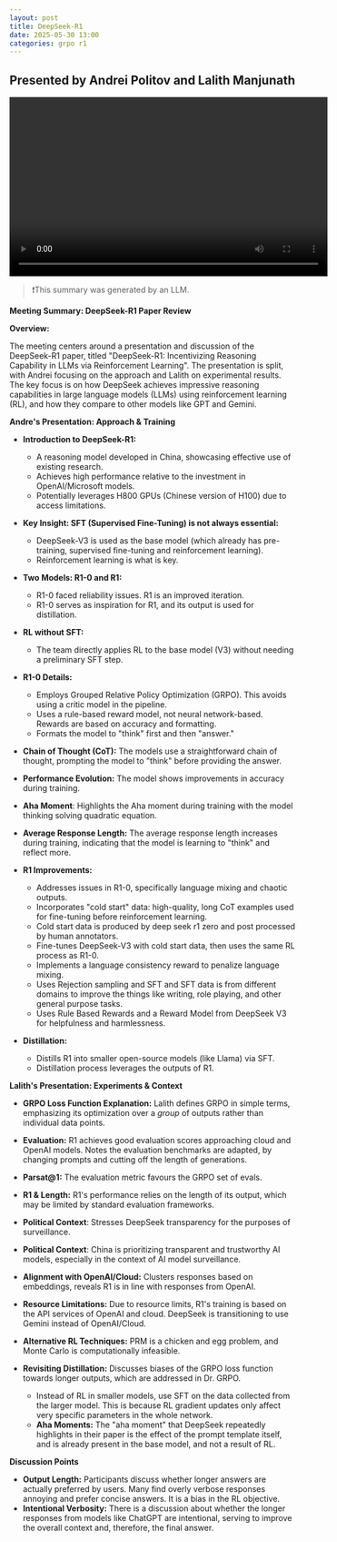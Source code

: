 ```yaml
---
layout: post
title: DeepSeek-R1
date: 2025-05-30 13:00
categories: grpo r1
---
```



## Presented by Andrei Politov and Lalith Manjunath

<video width="560" height="315" controls>
  <source src="https://cloud.scadsai.uni-leipzig.de/remote.php/dav/files/ilbu282f%40tu-dresden.de/dd-scads-ml-reading-group/Videos/ml-reading-group-R1-30-05-25.mp4" type="video/mp4">
  Your browser does not support the video tag.
</video>

> ❗This summary was generated by an LLM.

**Meeting Summary: DeepSeek-R1 Paper Review**

**Overview:**

The meeting centers around a presentation and discussion of the DeepSeek-R1 paper, titled "DeepSeek-R1: Incentivizing Reasoning Capability in LLMs via Reinforcement Learning". The presentation is split, with Andrei focusing on the approach and Lalith on experimental results. The key focus is on how DeepSeek achieves impressive reasoning capabilities in large language models (LLMs) using reinforcement learning (RL), and how they compare to other models like GPT and Gemini.

**Andre\'s Presentation: Approach & Training**
*   **Introduction to DeepSeek-R1:**
    *   A reasoning model developed in China, showcasing effective use of existing research.
    *   Achieves high performance relative to the investment in OpenAI/Microsoft models.
    *   Potentially leverages H800 GPUs (Chinese version of H100) due to access limitations.

*   **Key Insight: SFT (Supervised Fine-Tuning) is not always essential:**
    *   DeepSeek-V3 is used as the base model (which already has pre-training, supervised fine-tuning and reinforcement learning).
    *   Reinforcement learning is what is key.

*   **Two Models: R1-0 and R1:**
    *   R1-0 faced reliability issues. R1 is an improved iteration.
    *   R1-0 serves as inspiration for R1, and its output is used for distillation.

*   **RL without SFT:**
    *   The team directly applies RL to the base model (V3) without needing a preliminary SFT step.

*   **R1-0 Details:**
    *   Employs Grouped Relative Policy Optimization (GRPO). This avoids using a critic model in the pipeline.
    *   Uses a rule-based reward model, not neural network-based. Rewards are based on accuracy and formatting.
    *   Formats the model to "think" first and then "answer."

*   **Chain of Thought (CoT):** The models use a straightforward chain of thought, prompting the model to "think" before providing the answer.

*   **Performance Evolution:** The model shows improvements in accuracy during training.

*   **Aha Moment**: Highlights the Aha moment during training with the model thinking solving quadratic equation.

*   **Average Response Length:** The average response length increases during training, indicating that the model is learning to "think" and reflect more.

*   **R1 Improvements:**
    *   Addresses issues in R1-0, specifically language mixing and chaotic outputs.
    *   Incorporates "cold start" data: high-quality, long CoT examples used for fine-tuning before reinforcement learning.
    *   Cold start data is produced by deep seek r1 zero and post processed by human annotators.
    *   Fine-tunes DeepSeek-V3 with cold start data, then uses the same RL process as R1-0.
    *   Implements a language consistency reward to penalize language mixing.
    *   Uses Rejection sampling and SFT and SFT data is from different domains to improve the things like writing, role playing, and other general purpose tasks.
    *   Uses Rule Based Rewards and a Reward Model from DeepSeek V3 for helpfulness and harmlessness.
    
*   **Distillation:**
    *   Distills R1 into smaller open-source models (like Llama) via SFT.
    *   Distillation process leverages the outputs of R1.

**Lalith\'s Presentation: Experiments & Context**

*   **GRPO Loss Function Explanation:** 
    Lalith defines GRPO in simple terms, emphasizing its optimization over a *group* of outputs rather than individual data points.

*   **Evaluation:** R1 achieves good evaluation scores approaching cloud and OpenAI models. Notes the evaluation benchmarks are adapted, by changing prompts and cutting off the length of generations.

*   **Parsat@1:** The evaluation metric favours the GRPO set of evals.

*   **R1 & Length:** R1\'s performance relies on the length of its output, which may be limited by standard evaluation frameworks.

*   **Political Context**: Stresses DeepSeek transparency for the purposes of surveillance.

*   **Political Context**: China is prioritizing transparent and trustworthy AI models, especially in the context of AI model surveillance.

*   **Alignment with OpenAI/Cloud:** Clusters responses based on embeddings, reveals R1 is in line with responses from OpenAI.

*   **Resource Limitations:** Due to resource limits, R1\'s training is based on the API services of OpenAI and cloud. DeepSeek is transitioning to use Gemini instead of OpenAI/Cloud.

*   **Alternative RL Techniques:** PRM is a chicken and egg problem, and Monte Carlo is computationally infeasible.

*   **Revisiting Distillation:** Discusses biases of the GRPO loss function towards longer outputs, which are addressed in Dr. GRPO.
    *   Instead of RL in smaller models, use SFT on the data collected from the larger model. This is because RL gradient updates only affect very specific parameters in the whole network.
    *   **Aha Moments:** The "aha moment" that DeepSeek repeatedly highlights in their paper is the effect of the prompt template itself, and is already present in the base model, and not a result of RL.
        
**Discussion Points**
*   **Output Length:**  Participants discuss whether longer answers are actually preferred by users. Many find overly verbose responses annoying and prefer concise answers. It is a bias in the RL objective.
*   **Intentional Verbosity:** There is a discussion about whether the longer responses from models like ChatGPT are intentional, serving to improve the overall context and, therefore, the final answer.
